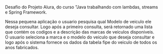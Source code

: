Desafio do Projeto Alura, do curso "Java trabalhando com lambdas, streams e Spring Framework.

Nessa pequena aplicação o usuario pesquisa qual Modelo de veiculo ele deseja consultar.
Logo após a primeiro consulta, será retornado uma lista que contém os codigos e a descrição das marcas de veiculos disponiveis.
O usuario seleciona a marca e o modelo do veiculo que deseja consultar e logo após o sistema fornece os dados da tabela fipe do veiculo de todos os anos fabricados.


